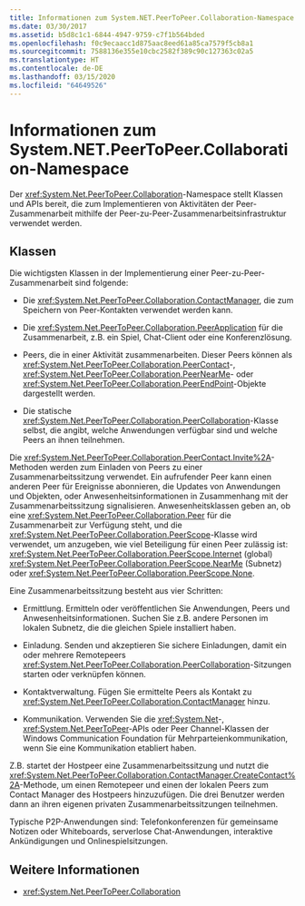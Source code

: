 ```yaml
---
title: Informationen zum System.NET.PeerToPeer.Collaboration-Namespace
ms.date: 03/30/2017
ms.assetid: b5d8c1c1-6844-4947-9759-c7f1b564bded
ms.openlocfilehash: f0c9ecaacc1d875aac8eed61a85ca7579f5cb8a1
ms.sourcegitcommit: 7588136e355e10cbc2582f389c90c127363c02a5
ms.translationtype: HT
ms.contentlocale: de-DE
ms.lasthandoff: 03/15/2020
ms.locfileid: "64649526"
---
```

# <a name="about-the-systemnetpeertopeercollaboration-namespace"></a>Informationen zum System.NET.PeerToPeer.Collaboration-Namespace
Der <xref:System.Net.PeerToPeer.Collaboration>-Namespace stellt Klassen und APIs bereit, die zum Implementieren von Aktivitäten der Peer-Zusammenarbeit mithilfe der Peer-zu-Peer-Zusammenarbeitsinfrastruktur verwendet werden.  
  
## <a name="classes"></a>Klassen  
 Die wichtigsten Klassen in der Implementierung einer Peer-zu-Peer-Zusammenarbeit sind folgende:  
  
- Die <xref:System.Net.PeerToPeer.Collaboration.ContactManager>, die zum Speichern von Peer-Kontakten verwendet werden kann.  
  
- Die <xref:System.Net.PeerToPeer.Collaboration.PeerApplication> für die Zusammenarbeit, z.B. ein Spiel, Chat-Client oder eine Konferenzlösung.  
  
- Peers, die in einer Aktivität zusammenarbeiten.  Dieser Peers können als <xref:System.Net.PeerToPeer.Collaboration.PeerContact>-, <xref:System.Net.PeerToPeer.Collaboration.PeerNearMe>- oder <xref:System.Net.PeerToPeer.Collaboration.PeerEndPoint>-Objekte dargestellt werden.  
  
- Die statische <xref:System.Net.PeerToPeer.Collaboration.PeerCollaboration>-Klasse selbst, die angibt, welche Anwendungen verfügbar sind und welche Peers an ihnen teilnehmen.  
  
 Die <xref:System.Net.PeerToPeer.Collaboration.PeerContact.Invite%2A>-Methoden werden zum Einladen von Peers zu einer Zusammenarbeitssitzung verwendet.  Ein aufrufender Peer kann einen anderen Peer für Ereignisse abonnieren, die Updates von Anwendungen und Objekten, oder Anwesenheitsinformationen in Zusammenhang mit der Zusammenarbeitssitzung signalisieren. Anwesenheitsklassen geben an, ob eine <xref:System.Net.PeerToPeer.Collaboration.Peer> für die Zusammenarbeit zur Verfügung steht, und die <xref:System.Net.PeerToPeer.Collaboration.PeerScope>-Klasse wird verwendet, um anzugeben, wie viel Beteiligung für einen Peer zulässig ist: <xref:System.Net.PeerToPeer.Collaboration.PeerScope.Internet> (global) <xref:System.Net.PeerToPeer.Collaboration.PeerScope.NearMe> (Subnetz) oder <xref:System.Net.PeerToPeer.Collaboration.PeerScope.None>.  
  
 Eine Zusammenarbeitssitzung besteht aus vier Schritten:  
  
- Ermittlung. Ermitteln oder veröffentlichen Sie Anwendungen, Peers und Anwesenheitsinformationen.  Suchen Sie z.B. andere Personen im lokalen Subnetz, die die gleichen Spiele installiert haben.  
  
- Einladung. Senden und akzeptieren Sie sichere Einladungen, damit ein oder mehrere Remotepeers <xref:System.Net.PeerToPeer.Collaboration.PeerCollaboration>-Sitzungen starten oder verknüpfen können.  
  
- Kontaktverwaltung. Fügen Sie ermittelte Peers als Kontakt zu <xref:System.Net.PeerToPeer.Collaboration.ContactManager> hinzu.  
  
- Kommunikation. Verwenden Sie die <xref:System.Net>-, <xref:System.Net.PeerToPeer>-APIs oder Peer Channel-Klassen der Windows Communication Foundation für Mehrparteienkommunikation, wenn Sie eine Kommunikation etabliert haben.  
  
 Z.B. startet der Hostpeer eine Zusammenarbeitssitzung und nutzt die <xref:System.Net.PeerToPeer.Collaboration.ContactManager.CreateContact%2A>-Methode, um einen Remotepeer und einen der lokalen Peers zum Contact Manager des Hostpeers hinzuzufügen.  Die drei Benutzer werden dann an ihren eigenen privaten Zusammenarbeitssitzungen teilnehmen.  
  
 Typische P2P-Anwendungen sind: Telefonkonferenzen für gemeinsame Notizen oder Whiteboards, serverlose Chat-Anwendungen, interaktive Ankündigungen und Onlinespielsitzungen.  
  
## <a name="see-also"></a>Weitere Informationen

- <xref:System.Net.PeerToPeer.Collaboration>
